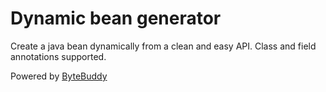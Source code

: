 # Dynamic bean generator

Create a java bean dynamically from a clean and easy API.
Class and field annotations supported.

Powered by [ByteBuddy](https://bytebuddy.net/)
